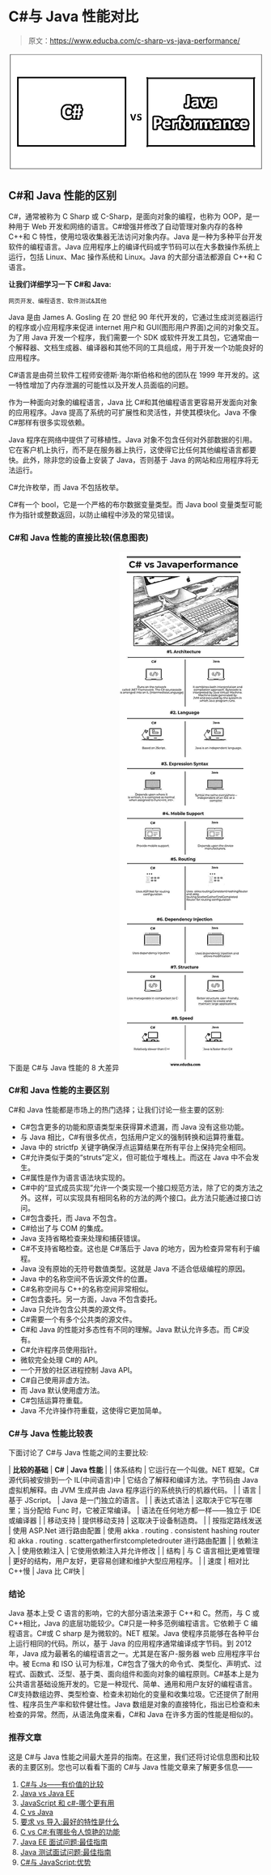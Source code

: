 # C#与 Java 性能对比

> 原文：<https://www.educba.com/c-sharp-vs-java-performance/>

![C# vs Java Performance](img/91d25e02f6ad3835bec694bc866e1a2f.png)



## C#和 Java 性能的区别

C#，通常被称为 C Sharp 或 C-Sharp，是面向对象的编程，也称为 OOP，是一种用于 Web 开发和网络的语言。C#增强并修改了自动管理对象内存的各种 C++和 C 特性，使用垃圾收集器无法访问对象内存。Java 是一种为多种平台开发软件的编程语言。Java 应用程序上的编译代码或字节码可以在大多数操作系统上运行，包括 Linux、Mac 操作系统和 Linux。Java 的大部分语法都源自 C++和 C 语言。

**让我们详细学习一下 C#和 Java:**

<small>网页开发、编程语言、软件测试&其他</small>

Java 是由 James A. Gosling 在 20 世纪 90 年代开发的，它通过生成浏览器运行的程序或小应用程序来促进 internet 用户和 GUI(图形用户界面)之间的对象交互。为了用 Java 开发一个程序，我们需要一个 SDK 或软件开发工具包，它通常由一个解释器、文档生成器、编译器和其他不同的工具组成，用于开发一个功能良好的应用程序。

C#语言是由荷兰软件工程师安德斯·海尔斯伯格和他的团队在 1999 年开发的。这一特性增加了内存泄漏的可能性以及开发人员面临的问题。

作为一种面向对象的编程语言，Java 比 C#和其他编程语言更容易开发面向对象的应用程序。Java 提高了系统的可扩展性和灵活性，并使其模块化。Java 不像 C#那样有很多实现依赖。

Java 程序在网络中提供了可移植性。Java 对象不包含任何对外部数据的引用。它在客户机上执行，而不是在服务器上执行，这使得它比任何其他编程语言都要快。此外，除非您的设备上安装了 Java，否则基于 Java 的网站和应用程序将无法运行。

C#允许枚举，而 Java 不包括枚举。

C#有一个 bool，它是一个严格的布尔数据变量类型。而 Java bool 变量类型可能作为指针或整数返回，以防止编程中涉及的常见错误。

### C#和 Java 性能的直接比较(信息图表)

下面是 C#与 Java 性能的 8 大差异![C# VS Java Performance Infographics](img/00b32759c729708880f81d2da73ad73e.png)



### C#和 Java 性能的主要区别

C#和 Java 性能都是市场上的热门选择；让我们讨论一些主要的区别:

*   C#包含更多的功能和原语类型来获得算术遗漏，而 Java 没有这些功能。
*   与 Java 相比，C#有很多优点，包括用户定义的强制转换和运算符重载。
*   Java 中的 strictfp 关键字确保浮点运算结果在所有平台上保持完全相同。
*   C#允许类似于类的“struts”定义，但可能位于堆栈上。而这在 Java 中不会发生。
*   C#属性是作为语言语法块实现的。
*   C#中的“显式成员实现”允许一个类实现一个接口规范方法，除了它的类方法之外。这样，可以实现具有相同名称的方法的两个接口。此方法只能通过接口访问。
*   C#包含委托，而 Java 不包含。
*   C#给出了与 COM 的集成。
*   Java 支持省略检查来处理和捕获错误。
*   C#不支持省略检查。这也是 C#落后于 Java 的地方，因为检查异常有利于编程。
*   Java 没有原始的无符号数值类型。这就是 Java 不适合低级编程的原因。
*   Java 中的名称空间不告诉源文件的位置。
*   C#名称空间与 C++的名称空间非常相似。
*   C#包含委托。另一方面，Java 不包含委托。
*   Java 只允许包含公共类的源文件。
*   C#需要一个有多个公共类的源文件。
*   C#和 Java 的性能对多态性有不同的理解。Java 默认允许多态。而 C#没有。
*   C#允许程序员使用指针。
*   微软完全处理 C#的 API。
*   一个开放的社区进程控制 Java API。
*   C#自己使用非虚方法。
*   而 Java 默认使用虚方法。
*   C#包括运算符重载。
*   Java 不允许操作符重载，这使得它更加简单。

### C#与 Java 性能比较表

下面讨论了 C#与 Java 性能之间的主要比较:

| **比较的基础** | **C#** | **Java 性能** |
| 体系结构 | 它运行在一个叫做。NET 框架。C#源代码被安排到一个 IL(中间语言)中 | 它结合了解释和编译方法。字节码由 Java 虚拟机解释。由 JVM 生成并由 Java 程序运行的系统执行的机器代码。 |
| 语言 | 基于 JScript。 | Java 是一门独立的语言。 |
| 表达式语法 | 这取决于它写在哪里；当分配给 Func <int int="">时，它被正常编译。</int> | 语法在任何地方都一样——独立于 IDE 或编译器 |
| 移动支持 | 提供移动支持 | 这取决于设备制造商。 |
| 按指定路线发送 | 使用 ASP.Net 进行路由配置 | 使用 akka . routing . consistent hashing router 和 akka . routing . scattergatherfirstcompletedrouter 进行路由配置 |
| 依赖注入 | 使用依赖注入 | 它使用依赖注入并允许修改 |
| 结构 | 与 C 语言相比更难管理 | 更好的结构，用户友好，更容易创建和维护大型应用程序。 |
| 速度 | 相对比 C++慢 | Java 比 C#快 |

### 结论

Java 基本上受 C 语言的影响，它的大部分语法来源于 C++和 C。然而，与 C 或 C++相比，Java 的底层功能较少。C#只是一种多范例编程语言。它依赖于 C 编程语言。C#或 C sharp 是为微软的。NET 框架。Java 使程序员能够在各种平台上运行相同的代码。所以，基于 Java 的应用程序通常编译成字节码。到 2012 年，Java 成为最著名的编程语言之一。尤其是在客户-服务器 web 应用程序平台中。被 Ecma 和 ISO 认可为标准，C#包含了强大的命令式、类型化、声明式、过程式、函数式、泛型、基于类、面向组件和面向对象的编程原则。C#基本上是为公共语言基础设施开发的。它是一种现代、简单、通用和用户友好的编程语言。C#支持数组边界、类型检查、检查未初始化的变量和收集垃圾。它还提供了耐用性、程序员生产率和软件健壮性。Java 数组是对象的直接特化，指出已检查和未检查的异常。然而，从语法角度来看，C#和 Java 在许多方面的性能是相似的。

### 推荐文章

这是 C#与 Java 性能之间最大差异的指南。在这里，我们还将讨论信息图和比较表的主要区别。您也可以看看下面的 C#与 Java 性能文章来了解更多信息——

1.  [C#与 Js——有价值的比较](https://www.educba.com/c-sharp-vs-js/)
2.  [Java vs Java EE](https://www.educba.com/java-vs-java-ee/)
3.  [JavaScript 和 c#-哪个更有用](https://www.educba.com/c-sharp-vs-javascript/)
4.  [C vs Java](https://www.educba.com/c-vs-java/)
5.  [要求 vs 导入:最好的特性是什么](https://www.educba.com/require-vs-import/)
6.  [C vs C#:有哪些令人惊艳的功能](https://www.educba.com/c-vs-c-sharp/)
7.  [Java EE 面试问题:最佳指南](https://www.educba.com/java-ee-interview-questions/)
8.  [Java 测试面试问题:最佳指南](https://www.educba.com/java-testing-interview-questions/)
9.  [C#与 JavaScript:优势](https://www.educba.com/c-sharp-vs-javascript/)





